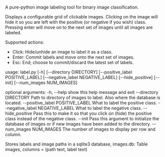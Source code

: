 A pure-python image labeling tool for binary image classification.

Displays a configurable grid of clickable images. Clicking on the image will hide it so you are left with the
positive (or negative if you wish) class. Pressing enter will move on to the next set of images until all images
are labeled.

Supported actions:
* Click: Hide/unhide an image to label it as a class.
* Enter: Commit labels and move onto the next set of images.
* Esc: End; choose to commit/discard the latest set of labels.


usage: label.py [-h] [--directory DIRECTORY] [--positive_label POSITIVE_LABEL]
                [--negative_label NEGATIVE_LABEL] [--hide_positive] [--init]
                [--num_images NUM_IMAGES]

optional arguments:
  -h, --help            show this help message and exit
  --directory DIRECTORY
                        Path to directory of images to label. Also where the
                        database is located.
  --positive_label POSITIVE_LABEL
                        What to label the positive class.
  --negative_label NEGATIVE_LABEL
                        What to label the negative class.
  --hide_positive       Pass this to make it so that you click on (hide) the
                        positive class instead of the negative class.
  --init                Pass this argument to initialize the database of
                        images or if new images have been added to the
                        directory.
  --num_images NUM_IMAGES
                        The number of images to display per row and column.


Stores labels and image paths in a sqlite3 database, images.db:
Table images, columns = (path text, label text)